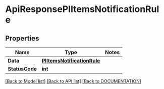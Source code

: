 # ApiResponsePIItemsNotificationRule

## Properties
Name | Type | Notes
------------ | ------------- | -------------
**Data** | **[**PIItemsNotificationRule**](../Model/PIItemsNotificationRule.md)**
**StatusCode** | **int**

[[Back to Model list]](../../DOCUMENTATION.md#documentation-for-models) [[Back to API list]](../../DOCUMENTATION.md#documentation-for-api-endpoints) [[Back to DOCUMENTATION]](../../DOCUMENTATION.md)

